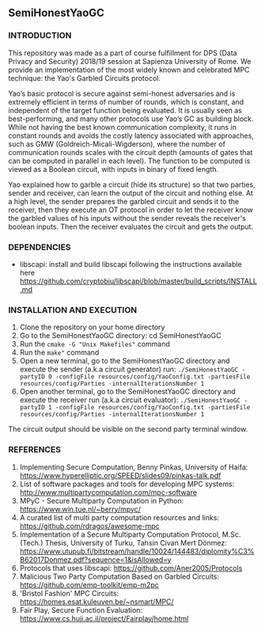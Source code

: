 ## SemiHonestYaoGC

### INTRODUCTION

This repository was made as a part of course fulfillment for DPS (Data Privacy and Security) 2018/19 session at Sapienza University of Rome. We provide an implementation of the most widely known and celebrated MPC technique: the Yao's Garbled Circuits protocol.

Yao’s basic protocol is secure against semi-honest adversaries and is extremely efficient in terms of number of rounds,
which is constant, and independent of the target function being evaluated. It is usually seen as best-performing, and many other protocols use Yao’s GC as building block. While not having the best known communication complexity, it runs in constant rounds and avoids the costly latency associated with approaches, such as GMW (Goldreich-Micali-Wigderson), where the number
of communication rounds scales with the circuit depth (amounts of gates that can be computed in parallel in each level). The function to be computed is viewed as a Boolean circuit, with inputs in binary of fixed length.

Yao explained how to garble a circuit (hide its structure) so that two parties, sender and receiver, can learn the
output of the circuit and nothing else. At a high level, the sender prepares the garbled circuit and sends it to the receiver, then they execute an OT protocol in order to let the receiver know the garbled values of his inputs without the sender reveals the receiver's boolean inputs. Then the receiver evaluates the circuit and gets the output.

### DEPENDENCIES

- libscapi: install and build libscapi following the instructions available here https://github.com/cryptobiu/libscapi/blob/master/build_scripts/INSTALL.md

### INSTALLATION AND EXECUTION

1. Clone the repository on your home directory
2. Go to the SemiHonestYaoGC directory: cd SemiHonestYaoGC
3. Run the `cmake -G "Unix Makefiles"` command
4. Run the `make"` command
5. Open a new terminal, go to the SemiHonestYaoGC directory and execute the sender (a.k.a circuit generator) run: `./SemiHonestYaoGC -partyID 0 -configFile resources/config/YaoConfig.txt -partiesFile resources/config/Parties -internalIterationsNumber 1`
6. Open another terminal, go to the SemiHonestYaoGC directory and execute the receiver run (a.k.a circuit evaluator): `./SemiHonestYaoGC -partyID 1 -configFile resources/config/YaoConfig.txt -partiesFile resources/config/Parties -internalIterationsNumber 1`


The circuit output should be visible on the second party terminal window.

### REFERENCES

1. Implementing Secure Computation, Benny Pinkas, University of Haifa: https://www.hyperelliptic.org/SPEED/slides09/pinkas-talk.pdf
2. List of software packages and tools for developing MPC systems: http://www.multipartycomputation.com/mpc-software
3. MPyC - Secure Multiparty Computation in Python: https://www.win.tue.nl/~berry/mpyc/
4. A curated list of multi party computation resources and links: https://github.com/rdragos/awesome-mpc
5. Implementation of a Secure Multiparty Computation Protocol, M.Sc.(Tech.) Thesis, University of Turku, Tahsin Civan Mert Dönmez: https://www.utupub.fi/bitstream/handle/10024/144483/diplomity%C3%B62017Donmez.pdf?sequence=1&isAllowed=y
6. Protocols that uses libscapi: https://github.com/Aner2005/Protocols
7. Malicious Two Party Computation Based on Garbled Circuits: https://github.com/emp-toolkit/emp-m2pc
8. 'Bristol Fashion' MPC Circuits: https://homes.esat.kuleuven.be/~nsmart/MPC/
9. Fair Play, Secure Function Evaluation: https://www.cs.huji.ac.il/project/Fairplay/home.html







